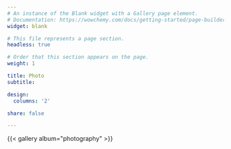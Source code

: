 ```yaml
---
# An instance of the Blank widget with a Gallery page element.
# Documentation: https://wowchemy.com/docs/getting-started/page-builder/
widget: blank

# This file represents a page section.
headless: true

# Order that this section appears on the page.
weight: 1

title: Photo
subtitle:

design:
  columns: '2' 

share: false

---
```


{{< gallery album="photography" >}}
